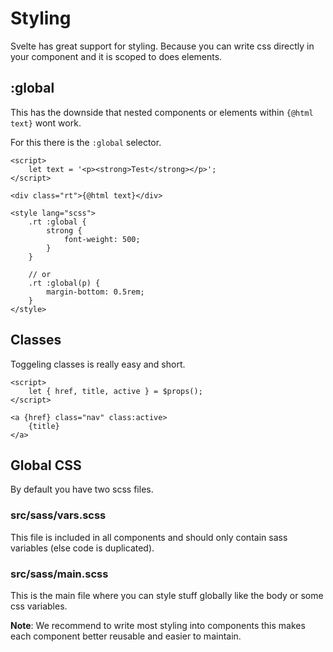 # Styling

Svelte has great support for styling. Because you can write css directly
in your component and it is scoped to does elements.


## :global

This has the downside that nested components or elements within `{@html text}` wont
work.

For this there is the `:global` selector.

```svelte
<script>
	let text = '<p><strong>Test</strong></p>';
</script>

<div class="rt">{@html text}</div>

<style lang="scss">
	.rt :global {
		strong {
			font-weight: 500;
		}
	}

	// or
	.rt :global(p) {
		margin-bottom: 0.5rem;
	}
</style>
```

## Classes

Toggeling classes is really easy and short.

```svelte
<script>
	let { href, title, active } = $props();
</script>

<a {href} class="nav" class:active>
	{title}
</a>
```

## Global CSS
By default you have two scss files.

### src/sass/vars.scss

This file is included in all components and should only
contain sass variables (else code is duplicated).

### src/sass/main.scss

This is the main file where you can style stuff globally like
the body or some css variables.

**Note**: We recommend to write most styling into components
this makes each component better reusable and easier to maintain.
